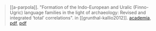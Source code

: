 > [[a-parpola]]. "Formation of the Indo-European and Uralic (Finno-Ugric) language families in the light of archaeology: Revised and integrated ‘total’ correlations". in [[grunthal-kallio2012]]. [academia](https://www.academia.edu/23437942/Parpola-Asko-2012-2013-Formation-of-the-Indo-European-and-Uralic-Finno-Ugric-language-families-in-the-light-of-archaeology-Pp-119-184-in-R-Gr%C3%BCnthal-and-P-Kallio-eds-A-Linguistic-Map-of-Prehistoric-Northern-Europe-MSFOu-266-Helsinki?auto=download), [pdf](https://www.sgr.fi/sust/sust266/sust266-parpola.pdf), [pdf](a/a-parpola2012.pdf)